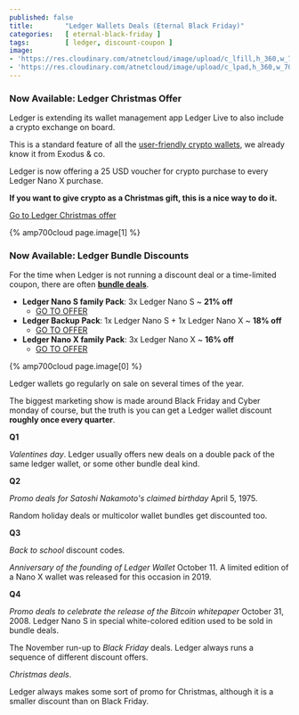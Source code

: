 ```yaml
---
published: false
title:        "Ledger Wallets Deals (Eternal Black Friday)"
categories:   [ eternal-black-friday ]
tags:         [ ledger, discount-coupon ]
image:
- 'https://res.cloudinary.com/atnetcloud/image/upload/c_lfill,h_360,w_700/v1588053412/atnet/altcoin-wallets/Screen_Shot_2020-04-28_at_12.55.57_zikwqu.jpg'
- 'https://res.cloudinary.com/atnetcloud/image/upload/c_lpad,h_360,w_700/v1607156158/atnet/_banner/ledger-christmas-coupon.jpg'
---
```



### Now Available: Ledger Christmas Offer

Ledger is extending its wallet management app Ledger Live to also include a crypto exchange on board.

This is a standard feature of all the [user-friendly crypto wallets](/altcoin-wallets/), we already know it from Exodus & co.

Ledger is now offering a 25 USD voucher for crypto purchase to every Ledger Nano X purchase.

**If you want to give crypto as a Christmas gift, this is a nice way to do it.**

<a class="btn" href="https://bit.ly/2VCRTgb">Go to Ledger Christmas offer</a>

{% amp700cloud page.image[1] %}


### Now Available: Ledger Bundle Discounts

For the time when Ledger is not running a discount deal or a time-limited coupon, there are often **[bundle deals](#live-ledger)**.


* **Ledger Nano S family Pack**: 3x Ledger Nano S ~ **21% off**
  * [GO TO OFFER](http://bit.ly/ebf-nanos3x)
* **Ledger Backup Pack**: 1x Ledger Nano S + 1x Ledger Nano X ~ **18% off**
  * [GO TO OFFER](http://bit.ly/ebf-bakp)
* **Ledger Nano X family Pack**: 3x Ledger Nano X ~ **16% off**
  * [GO TO OFFER](http://bit.ly/ebf-nanox3x)


{% amp700cloud page.image[0] %}

Ledger wallets go regularly on sale on several times of the year.

The biggest marketing show is made around Black Friday and Cyber monday of course, but the truth is you can get a Ledger wallet discount **roughly once every quarter**.


**Q1**

*Valentines day*. Ledger usually offers new deals on a double pack of the same ledger wallet, or some other bundle deal kind.

**Q2**

*Promo deals for Satoshi Nakamoto's claimed birthday* April 5, 1975.

Random holiday deals or multicolor wallet bundles get discounted too.

**Q3**

*Back to school* discount codes.

*Anniversary of the founding of Ledger Wallet* October 11. A limited edition of a Nano X wallet was released for this occasion in 2019.

**Q4**

*Promo deals to celebrate the release of the Bitcoin whitepaper* October 31, 2008. Ledger Nano S in special white-colored edition used to be sold in bundle deals.

The November run-up to *Black Friday* deals. Ledger always runs a sequence of different discount offers.

*Christmas deals*.

Ledger always makes some sort of promo for Christmas, although it is a smaller discount than on Black Friday.
